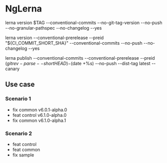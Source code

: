 # NgLerna

lerna version $TAG --conventional-commits --no-git-tag-version --no-push --no-granular-pathspec --no-changelog --yes

lerna version --conventional-prerelease --preid "${CI_COMMIT_SHORT_SHA}" --conventional-commits --no-push --no-changelog --yes

lerna publish --conventional-commits --conventional-prerelease --preid $(git rev-parse --short HEAD)-$(date +%s) --no-push --dist-tag latest --canary

## Use case
### Scenario 1
- fix common    v6.0.1-alpha.0
- feat control  v6.1.0-alpha.0
- fix common    v6.1.0-alpha.1

### Scenario 2
- feat control
- feat common
- fix sample
